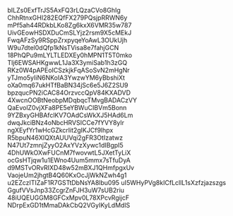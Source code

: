 bILZs0ExfTrJS5AxFQ3rLQzaCVo8GhIg
ChhRtnxGHI282EQfFX279PQsjpRRWN6y
mPf5ah44RDkbLKo8Zg6kxX6VMR35w787
UivGEowHSDXDuCmSLYjz2rsm9X5cMEkJ
FwqAFzSy9RSppZrxpyqeYoAwL3OUkUjh
W9u7dtel0dQfp1kNsTVisa8e7fahjGCN
18PhQPu9mLYLTLEDXEy0hMPN1T5T0mko
Tlj6EWSAHKgwwL1Ja3X3ymiSab1h3zGQ
RKz0W4pAPEoICSzkjkFqASoSvN2mHgNr
yTJmo5yIiN6NKoIA3YwzwYM6yBbshiXt
oXa0mq67ukHTfBaBN34jSc6e5J6Z2SU9
bpzqucPN2iCAC84OrzvccQpV84KXADVD
4XwcnOOBtNeobpMDqbqcTMvgBADACzVY
QaEvolZ0vjXFa8PE5eYBWuCIBVm5Bonn
9YZBxyGHBAfclKV7OAdCsWkXJ5HAd6Lm
dwqJkciBNz4oNbcHRVSICCe7fYVY8ylr
ngXEyfYr1wHcGZkcrlit2gIKJCf9lhpx
R5bpuN46XIQXtAUUVqi2gFR3OtIzatwz
N47Ut7zmnjZyyO2AxYVzXywc1dIBgpI5
4DhUWkOXwFUCnM7fwovwtL5JXetTyLiX
ocGsHTjqw1u1EWno4Uum5mmx7sTfuDyA
d9MSTvORvRIXD48w52mBXJ1QHmfpgxUv
VaojeUm2jhgtB4Q60KxOcJjWkNZwh4g1
u2EZczITIZaF1R7GSTtDbNsYA8lbu095
uI5WHyPVg8kICfLcllL1sXzfzjazszgs
GgufVVsJnp33ZcgrZnFJH3uW7sUB2riu
48iUQEUGGM8GFCxMpv0L78XPcvRgijcF
NDrpExGD1tMmaDAkCbQ2VGyIKyLdMdlS
